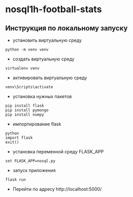 # nosql1h-football-stats

## Инструкция по локальному запуску

* установить виртуальную среду
```
python -m venv venv
```
* создать виртуальную среду
```
virtualenv venv
```
* активировать виртуальную среду
```
venv\Scripts\activate
```
* установка нужных пакетов
```
pip install flask
pip install pymongo
pip install numpy
```
* импортирование flask
```
python
import flask
exit()
```
* установка переменной среду FLASK_APP
```
set FLASK_APP=nosql.py
```
* запуск приложения
```
flask run
```

* Перейти по адресу http://localhost:5000/
